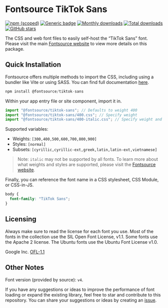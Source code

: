 # Fontsource TikTok Sans

[![npm (scoped)](https://img.shields.io/npm/v/@fontsource/tiktok-sans?color=brightgreen)](https://www.npmjs.com/package/@fontsource/tiktok-sans) [![Generic badge](https://img.shields.io/badge/fontsource-passing-brightgreen)](https://github.com/fontsource/fontsource) [![Monthly downloads](https://badgen.net/npm/dm/@fontsource/tiktok-sans)](https://github.com/fontsource/fontsource) [![Total downloads](https://badgen.net/npm/dt/@fontsource/tiktok-sans)](https://github.com/fontsource/fontsource) [![GitHub stars](https://img.shields.io/github/stars/fontsource/fontsource.svg?style=social&label=Star)](https://github.com/fontsource/fontsource/stargazers)

The CSS and web font files to easily self-host the “TikTok Sans” font. Please visit the main [Fontsource website](https://fontsource.org/fonts/tiktok-sans) to view more details on this package.

## Quick Installation

Fontsource offers multiple methods to import the CSS, including using a bundler like Vite or using SASS. You can find full documentation [here](https://fontsource.org/docs/getting-started/introduction).

```javascript
npm install @fontsource/tiktok-sans
```

Within your app entry file or site component, import it in.

```javascript
import "@fontsource/tiktok-sans"; // Defaults to weight 400
import "@fontsource/tiktok-sans/400.css"; // Specify weight
import "@fontsource/tiktok-sans/400-italic.css"; // Specify weight and style
```

Supported variables:
- Weights: `[300,400,500,600,700,800,900]`
- Styles: `[normal]`
- Subsets: `[cyrillic,cyrillic-ext,greek,latin,latin-ext,vietnamese]`

> Note: `italic` may not be supported by all fonts. To learn more about what weights and styles are supported, please visit the [Fontsource website](https://fontsource.org/fonts/tiktok-sans).

Finally, you can reference the font name in a CSS stylesheet, CSS Module, or CSS-in-JS.

```css
body {
  font-family: "TikTok Sans";
}
```

## Licensing
Always make sure to read the license for each font you use. Most of the fonts in the collection use the SIL Open Font License, v1.1. Some fonts use the Apache 2 license. The Ubuntu fonts use the Ubuntu Font License v1.0.

Google Inc.
[OFL-1.1](http://scripts.sil.org/OFL)

## Other Notes
Font version (provided by source): `v4`.

If you have any suggestions or ideas to improve the performance of font loading or expand the existing library, feel free to star and contribute to this repository. You can share your suggestions or ideas by creating an [issue](https://github.com/fontsource/fontsource/issues).